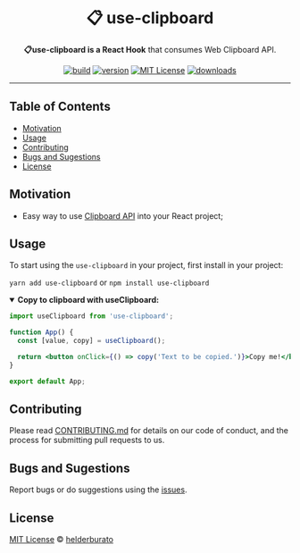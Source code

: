 <div align="center">
  <h1>📋 use-clipboard</h1>

  <p><strong>📋use-clipboard is a React Hook</strong> that consumes Web Clipboard API.</p>

<!-- prettier-ignore-start -->
[![build][build-badge]][build]
[![version][version-badge]][package]
[![MIT License][license-badge]][license]
[![downloads][downloads-badge]][npmtrends]
<!-- prettier-ignore-end -->

</div>

---

## Table of Contents

<!-- START doctoc generated TOC please keep comment here to allow auto update -->
<!-- DON'T EDIT THIS SECTION, INSTEAD RE-RUN doctoc TO UPDATE -->

- [Motivation](#motivation)
- [Usage](#usage)
- [Contributing](#contributing)
- [Bugs and Sugestions](#bugs-and-sugestions)
- [License](#license)

<!-- END doctoc generated TOC please keep comment here to allow auto update -->

## Motivation

- Easy way to use [Clipboard API](https://developer.mozilla.org/en-US/docs/Web/API/Clipboard_API) into your React project;

## Usage

To start using the `use-clipboard` in your project, first install in your project:

`yarn add use-clipboard` or `npm install use-clipboard`

<details open>
<summary><strong>Copy to clipboard with useClipboard:</strong></summary>

```jsx
import useClipboard from 'use-clipboard';

function App() {
  const [value, copy] = useClipboard();

  return <button onClick={() => copy('Text to be copied.')}>Copy me!</button>;
}

export default App;
```

</details>

## Contributing

Please read [CONTRIBUTING.md](CONTRIBUTING.md) for details on our code of conduct, and the process for submitting pull requests to us.

## Bugs and Sugestions

Report bugs or do suggestions using the [issues](https://github.com/helderburato/use-clipboard/issues).

## License

[MIT License](LICENSE) © [helderburato](https://helderburato.com)

<!-- prettier-ignore-start -->
[version-badge]: https://img.shields.io/npm/v/use-clipboard.svg?style=flat-square
[package]: https://www.npmjs.com/package/use-clipboard
[downloads-badge]: https://img.shields.io/npm/dm/use-clipboard.svg?style=flat-square
[npmtrends]: http://www.npmtrends.com/use-clipboard
[license-badge]: https://img.shields.io/npm/l/use-clipboard.svg?style=flat-square
[license]: https://github.com/helderburato/use-clipboard/blob/master/LICENSE
[build]: https://github.com/helderburato/use-clipboard/actions
[build-badge]: https://github.com/helderburato/use-clipboard/actions/workflows/ci.yml/badge.svg
<!-- prettier-ignore-end -->
